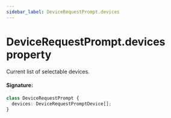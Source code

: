 ```yaml
---
sidebar_label: DeviceRequestPrompt.devices
---
```


# DeviceRequestPrompt.devices property

Current list of selectable devices.

#### Signature:

```typescript
class DeviceRequestPrompt {
  devices: DeviceRequestPromptDevice[];
}
```
